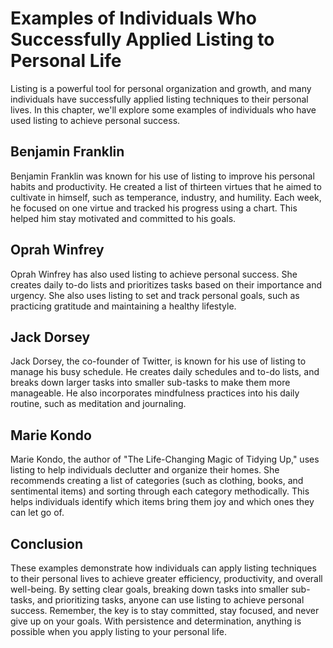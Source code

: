 Examples of Individuals Who Successfully Applied Listing to Personal Life
=======================================================================================================================

Listing is a powerful tool for personal organization and growth, and many individuals have successfully applied listing techniques to their personal lives. In this chapter, we'll explore some examples of individuals who have used listing to achieve personal success.

Benjamin Franklin
-----------------

Benjamin Franklin was known for his use of listing to improve his personal habits and productivity. He created a list of thirteen virtues that he aimed to cultivate in himself, such as temperance, industry, and humility. Each week, he focused on one virtue and tracked his progress using a chart. This helped him stay motivated and committed to his goals.

Oprah Winfrey
-------------

Oprah Winfrey has also used listing to achieve personal success. She creates daily to-do lists and prioritizes tasks based on their importance and urgency. She also uses listing to set and track personal goals, such as practicing gratitude and maintaining a healthy lifestyle.

Jack Dorsey
-----------

Jack Dorsey, the co-founder of Twitter, is known for his use of listing to manage his busy schedule. He creates daily schedules and to-do lists, and breaks down larger tasks into smaller sub-tasks to make them more manageable. He also incorporates mindfulness practices into his daily routine, such as meditation and journaling.

Marie Kondo
-----------

Marie Kondo, the author of "The Life-Changing Magic of Tidying Up," uses listing to help individuals declutter and organize their homes. She recommends creating a list of categories (such as clothing, books, and sentimental items) and sorting through each category methodically. This helps individuals identify which items bring them joy and which ones they can let go of.

Conclusion
----------

These examples demonstrate how individuals can apply listing techniques to their personal lives to achieve greater efficiency, productivity, and overall well-being. By setting clear goals, breaking down tasks into smaller sub-tasks, and prioritizing tasks, anyone can use listing to achieve personal success. Remember, the key is to stay committed, stay focused, and never give up on your goals. With persistence and determination, anything is possible when you apply listing to your personal life.
